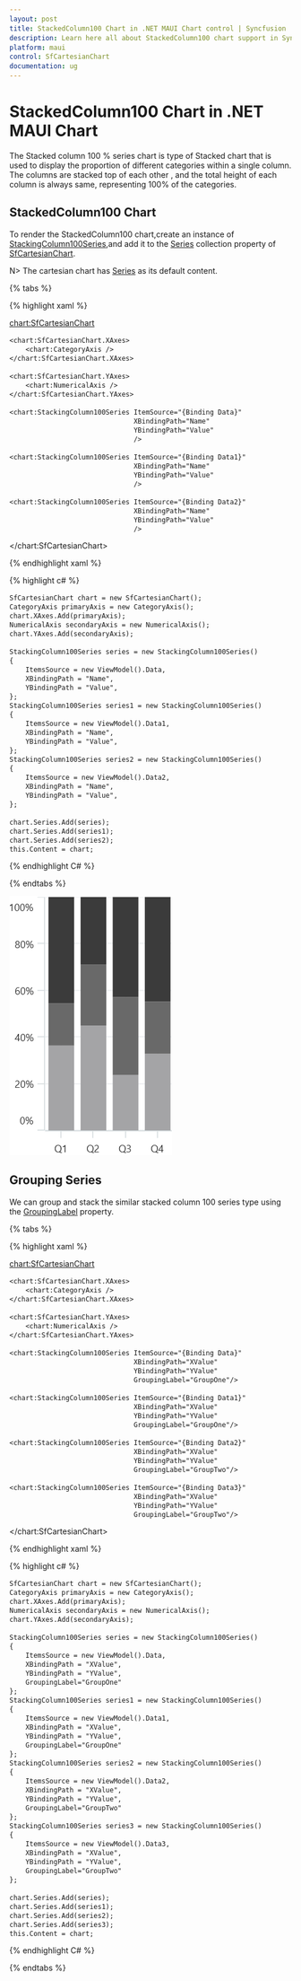 ```yaml
---
layout: post
title: StackedColumn100 Chart in .NET MAUI Chart control | Syncfusion
description: Learn here all about StackedColumn100 chart support in Syncfusion .NET MAUI Chart (SfCartesianChart) control.
platform: maui
control: SfCartesianChart
documentation: ug
---
```


# StackedColumn100 Chart in .NET MAUI Chart

The Stacked column 100 % series chart is type of Stacked chart that is used to display the proportion of different categories within a single column. The columns are stacked top of each other , and the total height of each column is always same, representing 100% of the categories.

## StackedColumn100 Chart

To render the StackedColumn100 chart,create an instance of [StackingColumn100Series](),and add it to the [Series]() collection property of [SfCartesianChart]().

N> The cartesian chart has [Series]() as its default content.

{% tabs %}

{% highlight xaml %}

<chart:SfCartesianChart>

    <chart:SfCartesianChart.XAxes>
        <chart:CategoryAxis />
    </chart:SfCartesianChart.XAxes>

    <chart:SfCartesianChart.YAxes>
        <chart:NumericalAxis />
    </chart:SfCartesianChart.YAxes>   

    <chart:StackingColumn100Series ItemSource="{Binding Data}"
                                   XBindingPath="Name"
                                   YBindingPath="Value"
                                   />

    <chart:StackingColumn100Series ItemSource="{Binding Data1}"
                                   XBindingPath="Name"
                                   YBindingPath="Value"
                                   />

    <chart:StackingColumn100Series ItemSource="{Binding Data2}"
                                   XBindingPath="Name"
                                   YBindingPath="Value"
                                   />

</chart:SfCartesianChart>

{% endhighlight xaml %}

{% highlight c# %}

    SfCartesianChart chart = new SfCartesianChart();
    CategoryAxis primaryAxis = new CategoryAxis();
    chart.XAxes.Add(primaryAxis);
    NumericalAxis secondaryAxis = new NumericalAxis();
    chart.YAxes.Add(secondaryAxis);

    StackingColumn100Series series = new StackingColumn100Series()
    {
        ItemsSource = new ViewModel().Data,
        XBindingPath = "Name",
        YBindingPath = "Value",
    };
    StackingColumn100Series series1 = new StackingColumn100Series()
    {
        ItemsSource = new ViewModel().Data1,
        XBindingPath = "Name",
        YBindingPath = "Value",
    };
    StackingColumn100Series series2 = new StackingColumn100Series()
    {
        ItemsSource = new ViewModel().Data2,
        XBindingPath = "Name",
        YBindingPath = "Value",
    };
 
    chart.Series.Add(series);
    chart.Series.Add(series1);
    chart.Series.Add(series2);
    this.Content = chart;

{% endhighlight C# %}

{% endtabs %}

![Stacking Column 100 Chart in MAUI](Chart-types_images/StackedColumn100Chart.png)

## Grouping Series 

We can group and stack the similar stacked column 100 series type using the [GroupingLabel]() property. 


{% tabs %}

{% highlight xaml %}

<chart:SfCartesianChart>

    <chart:SfCartesianChart.XAxes>
        <chart:CategoryAxis />
    </chart:SfCartesianChart.XAxes>

    <chart:SfCartesianChart.YAxes>
        <chart:NumericalAxis />
    </chart:SfCartesianChart.YAxes>   

    <chart:StackingColumn100Series ItemSource="{Binding Data}"
                                   XBindingPath="XValue"
                                   YBindingPath="YValue"
                                   GroupingLabel="GroupOne"/>

    <chart:StackingColumn100Series ItemSource="{Binding Data1}"
                                   XBindingPath="XValue"
                                   YBindingPath="YValue"
                                   GroupingLabel="GroupOne"/>

    <chart:StackingColumn100Series ItemSource="{Binding Data2}"
                                   XBindingPath="XValue"
                                   YBindingPath="YValue"
                                   GroupingLabel="GroupTwo"/>

    <chart:StackingColumn100Series ItemSource="{Binding Data3}"
                                   XBindingPath="XValue"
                                   YBindingPath="YValue"
                                   GroupingLabel="GroupTwo"/>

</chart:SfCartesianChart>

{% endhighlight xaml %}

{% highlight c# %}

    SfCartesianChart chart = new SfCartesianChart();
    CategoryAxis primaryAxis = new CategoryAxis();
    chart.XAxes.Add(primaryAxis);
    NumericalAxis secondaryAxis = new NumericalAxis();
    chart.YAxes.Add(secondaryAxis);

    StackingColumn100Series series = new StackingColumn100Series()
    {
        ItemsSource = new ViewModel().Data,
        XBindingPath = "XValue",
        YBindingPath = "YValue",
        GroupingLabel="GroupOne"
    };
    StackingColumn100Series series1 = new StackingColumn100Series()
    {
        ItemsSource = new ViewModel().Data1,
        XBindingPath = "XValue",
        YBindingPath = "YValue",
        GroupingLabel="GroupOne"
    };
    StackingColumn100Series series2 = new StackingColumn100Series()
    {
        ItemsSource = new ViewModel().Data2,
        XBindingPath = "XValue",
        YBindingPath = "YValue",
        GroupingLabel="GroupTwo"
    };
    StackingColumn100Series series3 = new StackingColumn100Series()
    {
        ItemsSource = new ViewModel().Data3,
        XBindingPath = "XValue",
        YBindingPath = "YValue",
        GroupingLabel="GroupTwo"
    };

    chart.Series.Add(series);
    chart.Series.Add(series1);
    chart.Series.Add(series2);
    chart.Series.Add(series3);
    this.Content = chart;

{% endhighlight C# %}

{% endtabs %}


